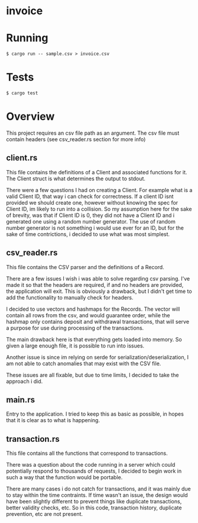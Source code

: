 # invoice

# Running
```shell
$ cargo run -- sample.csv > invoice.csv
```

# Tests
```shell
$ cargo test
```

# Overview
This project requires an csv file path as an argument.
The  csv file must contain headers (see csv_reader.rs section for more info)


## client.rs
This file contains the definitions of a Client and associated functions for it.
The Client struct is what determines the output to stdout.

There were a few questions I had on creating a Client. For example what is a valid Client ID,
that way i can check for correctness. If a client ID isnt provided we should create one,
however without knowing the spec for Client ID, im likely to run into a collision.
So my assumption here for the sake of brevity, was that if Client ID is 0,
they did not have a Client ID and i generated one using a random number generator.
The use of random number generator is not something i would use ever for an ID,
but for the sake of time contrictions, i decided to use what was most simplest.

## csv_reader.rs
This file contains the CSV parser and the definitions of a Record.

There are a few issues I wish i was able to solve regarding csv parsing.
I've made it so that the headers are required, if and no headers are provided,
the application will exit. This is obviously a drawback, but I didn't get time
to add the functionality to manually check for headers.

I decided to use vectors and hashmaps for the Records.
The vector will contain all rows from the csv, and would guarantee order,
while the hashmap only contains deposit and withdrawal transactions,
that will serve a purpose for use during processing of the transactions.

The main drawback here is that everything gets loaded into memory.
So given a large enough file, it is possible to run into issues.

Another issue is since im relying on serde for serialization/deserialization,
I am not able to catch anomalies that may exist with the CSV file.

These issues are all fixable, but due to time limits,
I decided to take the approach i did.

## main.rs
Entry to the application. I tried to keep this as basic as possible,
in hopes that it is clear as to what is happening.

## transaction.rs
This file contains all the functions that correspond to transactions.

There was a question about the code running in a server which could potentially
respond to thousands of requests, I decided to begin work in such a way that
the function would be portable.

There are many cases i do not catch for transactions, and it was mainly due to stay
within the time contraints. If time wasn't an issue, the design would have been slightly different
to prevent things like duplicate transactions, better validity checks, etc. So in this code,
transaction history, duplicate prevention, etc are not present.
